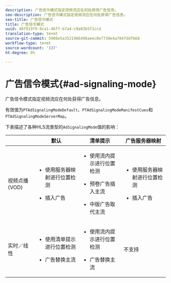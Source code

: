 ```yaml
---
description: 广告信令模式指定视频流应在何处获得广告信息。
seo-description: 广告信令模式指定视频流应在何处获得广告信息。
seo-title: 广告信令模式
title: 广告信令模式
uuid: 46f919f9-8ca1-46ff-b7a4-c9a03b5f1ccd
translation-type: tm+mt
source-git-commit: 5908e5a3521966496aeec0ef730e4a704fddfb68
workflow-type: tm+mt
source-wordcount: '137'
ht-degree: 0%

---
```



# 广告信令模式{#ad-signaling-mode}

广告信令模式指定视频流应在何处获得广告信息。

有效值为`PTAdSignalingModeDefault`、`PTAdSignalingModeManifestCues`和`PTAdSignalingModeServerMap`。

下表描述了各种HLS流类型的`AdSignalingMode`值的影响：

<table frame="all" colsep="1" rowsep="1" id="table_AdSignalingMode"> 
 <thead> 
  <tr rowsep="1"> 
   <th colname="1" class="entry"> </th> 
   <th colname="2" class="entry"> 默认 </th> 
   <th colname="3" class="entry"> 清单提示 </th> 
   <th colname="4" class="entry"> 广告服务器映射 </th> 
  </tr> 
 </thead>
 <tbody> 
  <tr rowsep="1"> 
   <td colname="1"> 视频点播(VOD) </td> 
   <td colname="2"> 
    <ul id="ul_E79DA79107364D0D8B46A1859CA75B5C"> 
     <li id="li_B259ED87743F463095071F58DC840E39"> <p>使用服务器映射进行位置检测 </p> </li> 
     <li id="li_8957E4151466467BA6C954E5010E34EA"> <p>插入广告 </p> </li> 
    </ul> </td> 
   <td colname="3"> 
    <ul id="ul_D462C76717D94DE09915BDF6E9B3FB68"> 
     <li id="li_FB46108F4AD9457D99D2618ABEF7DBD1"> <p>使用流内提示进行位置检测 </p> </li> 
     <li id="li_C3F7FBB98F524CEF97D17318C292E9EA"> <p>预卷广告插入主流 </p> </li> 
     <li id="li_A56E1545F84840DFA6D065DA60E98C31"> <p>中版广告取代主流 </p> </li> 
    </ul> </td> 
   <td colname="4"> 
    <ul id="ul_F10192B1B6F745CBB0D4C1A6D52A57B4"> 
     <li id="li_2ADACF71FA5F4A08A00A3399F5593420"> <p>使用服务器映射进行位置检测 </p> </li> 
     <li id="li_1201085B9C554A4BBD471E7EB2E363AC"> <p>插入广告 </p> </li> 
    </ul> </td> 
  </tr> 
  <tr rowsep="0"> 
   <td colname="1"> 实时／线性 </td> 
   <td colname="2"> 
    <ul id="ul_82AAC9EE056F49E999F809536A96C2F8"> 
     <li id="li_73BAD2BAA95F4592808B77F8DA436237"> <p>使用清单提示进行位置检测 </p> </li> 
     <li id="li_A97B6F61078D4149A984B2412021E103"> <p>广告替换主流 </p> </li> 
    </ul> </td> 
   <td colname="3"> 
    <ul id="ul_CAED2D4F46334D76AE025482881BF843"> 
     <li id="li_A8023845A037482DBFDEF7EF247FECFD"> <p>使用流内提示进行位置检测 </p> </li> 
     <li id="li_62A3CDAD249344EB89043B2AE0F4D7FF"> <p>广告替换主流 </p> </li> 
    </ul> </td> 
   <td colname="4"> 不支持 </td> 
  </tr> 
 </tbody> 
</table>


